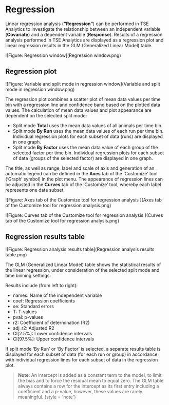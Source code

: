 # Regression

Linear regression analysis (**“Regression”**) can be performed in TSE Analytics to investigate the relationship between an independent variable (**Covariate**) and a dependent variable (**Response**).
Results of a regression analysis performed in TSE Analytics are displayed as a regression plot and linear regression results in the GLM (Generalized Linear Model) table.

![Figure: Regression window](Regression window.png)

## Regression plot

![Figure: Variable and split mode in regression window](Variable and split mode in regression window.png)

The regression plot combines a scatter plot of mean data values per time bin with a regression line and confidence band based on the plotted data values.
The calculation of mean data values and plot appearance are dependent on the selected split mode:

- Split mode **Total** uses the mean data values of all animals per time bin.
- Split mode **By Run** uses the mean data values of each run per time bin. Individual regression plots for each subset of data (runs) are displayed in one graph.
- Split mode **By Factor** uses the mean data value of each group of the selected factor per time bin. Individual regression plots for each subset of data (groups of the selected factor) are displayed in one graph.

The title, as well as range, label and scale of axis and generation of an automatic legend can be defined in the **Axes** tab of the ‘Customize’ tool (‘Graph’ symbol) in the plot menu.
The appearance of regression lines can be adjusted in the **Curves** tab of the ‘Customize’ tool, whereby each label represents one data subset.

![Figure: Axes tab of the Customize tool for regression analysis ](Axes tab of the Customize tool for regression analysis.png)

![Figure: Curves tab of the Customize tool for regression analysis ](Curves tab of the Customize tool for regression analysis.png)

## Regression results table

![Figure: Regression analysis results table](Regression analysis results table.png)

The GLM (Generalized Linear Model) table shows the statistical results of the linear regression, under consideration of the selected split mode and time binning settings:

Results include (from left to right):

- names: Name of the independent variable
- coef: Regression coefficients
- se: Standard errors
- T: T-values
- pval: p-values
- r2: Coefficient of determination (R2)
- adj_r2: Adjusted R2
- CI[2.5%]: Lower confidence intervals
- CI[97.5%]: Upper confidence intervals

If split mode ‘By Run’ or ‘By Factor’ is selected, a separate results table is displayed for each subset of data (for each run or group) in accordance with individual regression lines for each subset of data in the regression plot.

> **Note**: An intercept is added as a constant term to the model, to limit the bias and to force the residual mean to equal zero.
> The GLM table always contains a row for the intercept as its first entry including a coefficient and a p-value, however, these values are rarely meaningful.
{style = 'note'}
